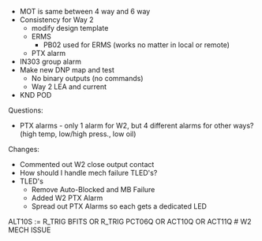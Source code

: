 - MOT is same between 4 way and 6 way
- Consistency for Way 2
	- modify design template
	- ERMS
		- PB02 used for ERMS (works no matter in local or remote)
	- PTX alarm
- IN303 group alarm
- Make new DNP map and test
	- No binary outputs (no commands)
	- Way 2 LEA and current
- KND POD

Questions:
- PTX alarms - only 1 alarm for W2, but 4 different alarms for other ways? (high temp, low/high press., low oil)


Changes:
- Commented out W2 close output contact
- How should I handle mech failure TLED's?
- TLED's
	- Remove Auto-Blocked and MB Failure
	- Added W2 PTX Alarm
	- Spread out PTX Alarms so each gets a dedicated LED



ALT10S := R_TRIG BFITS OR R_TRIG PCT06Q OR ACT10Q OR ACT11Q # W2 MECH ISSUE